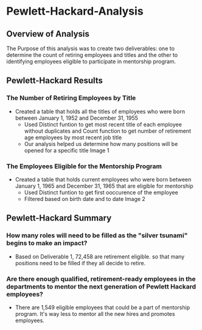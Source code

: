 # Pewlett-Hackard-Analysis

## Overview of Analysis
  The Purpose of this analysis was to create two deliverables: one to determine the count of retiring employees and titles and the other to identifying employees eligible to participate in mentorship program.

 ## Pewlett-Hackard Results
 ### The Number of Retiring Employees by Title
 * Created a table that holds all the titles of employees who were born between January 1, 1952 and December 31, 1955
    * Used Distinct funtion to get most recent title of each employee without duplicates and Count function to get number of retirement age employees by most recent job title
    * Our analysis helped us determine how many positions will be opened for a specific title
  Image 1

###  The Employees Eligible for the Mentorship Program
* Created a table that holds current employees who were born between January 1, 1965 and December 31, 1965 that are eligible for mentorship
   * Used Distinct funtion to get first ooccurence of the employee 
   * Filtered based on birth date and to date 
 Image 2


 ## Pewlett-Hackard Summary

 ###  How many roles will need to be filled as the "silver tsunami" begins to make an impact?
  * Based on Deliverable 1, 72,458 are retirement eligible. so that many positions need to be filled if they all decide to retire.

 ### Are there enough qualified, retirement-ready employees in the departments to mentor the next generation of Pewlett Hackard employees?
  * There are 1,549 eligible employees that could be a part of mentorship program. It's way less to mentor all the new hires and promotes employees.

